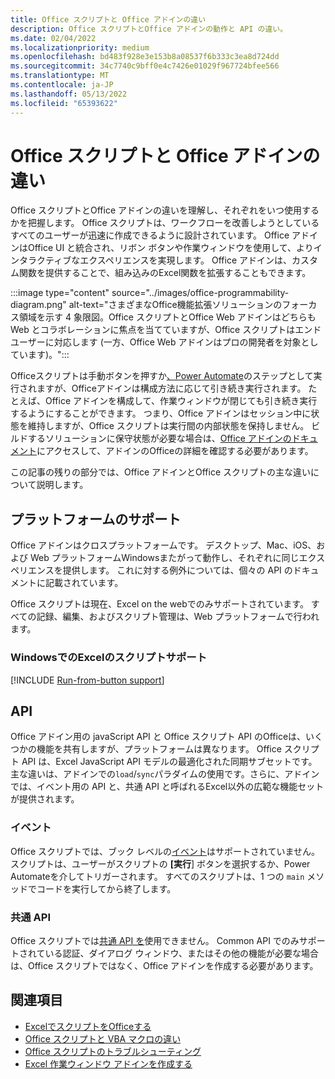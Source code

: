 ```yaml
---
title: Office スクリプトと Office アドインの違い
description: Office スクリプトとOffice アドインの動作と API の違い。
ms.date: 02/04/2022
ms.localizationpriority: medium
ms.openlocfilehash: bd483f928e3e153b8a08537f6b333c3ea8d724dd
ms.sourcegitcommit: 34c7740c9bff0e4c7426e01029f967724bfee566
ms.translationtype: MT
ms.contentlocale: ja-JP
ms.lasthandoff: 05/13/2022
ms.locfileid: "65393622"
---
```

# <a name="differences-between-office-scripts-and-office-add-ins"></a>Office スクリプトと Office アドインの違い

Office スクリプトとOffice アドインの違いを理解し、それぞれをいつ使用するかを把握します。 Office スクリプトは、ワークフローを改善しようとしているすべてのユーザーが迅速に作成できるように設計されています。 Office アドインはOffice UI と統合され、リボン ボタンや作業ウィンドウを使用して、よりインタラクティブなエクスペリエンスを実現します。 Office アドインは、カスタム関数を提供することで、組み込みのExcel関数を拡張することもできます。

:::image type="content" source="../images/office-programmability-diagram.png" alt-text="さまざまなOffice機能拡張ソリューションのフォーカス領域を示す 4 象限図。Office スクリプトとOffice Web アドインはどちらも Web とコラボレーションに焦点を当てていますが、Office スクリプトはエンド ユーザーに対応します (一方、Office Web アドインはプロの開発者を対象としています)。":::

Officeスクリプトは手動ボタンを押すか[、Power Automate](https://flow.microsoft.com/)のステップとして実行されますが、Officeアドインは構成方法に応じて引き続き実行されます。 たとえば、Office アドインを構成して、作業ウィンドウが閉じても引き続き実行するようにすることができます。 つまり、Office アドインはセッション中に状態を維持しますが、Office スクリプトは実行間の内部状態を保持しません。 ビルドするソリューションに保守状態が必要な場合は、[Office アドインのドキュメント](/office/dev/add-ins)にアクセスして、アドインのOfficeの詳細を確認する必要があります。

この記事の残りの部分では、Office アドインとOffice スクリプトの主な違いについて説明します。

## <a name="platform-support"></a>プラットフォームのサポート

Office アドインはクロスプラットフォームです。 デスクトップ、Mac、iOS、および Web プラットフォームWindowsまたがって動作し、それぞれに同じエクスペリエンスを提供します。 これに対する例外については、個々の API のドキュメントに記載されています。

Office スクリプトは現在、Excel on the webでのみサポートされています。 すべての記録、編集、およびスクリプト管理は、Web プラットフォームで行われます。

### <a name="script-support-for-excel-on-windows"></a>WindowsでのExcelのスクリプトサポート

[!INCLUDE [Run-from-button support](../includes/run-from-button-desktop-support.md)]

## <a name="apis"></a>API

Office アドイン用の javaScript API と Office スクリプト API のOfficeは、いくつかの機能を共有しますが、プラットフォームは異なります。 Office スクリプト API は、Excel JavaScript API モデルの最適化された同期サブセットです。 主な違いは、アドインでの`load`/`sync`パラダイムの使用です。さらに、アドインでは、イベント用の API と、共通 API と呼ばれるExcel以外の広範な機能セットが提供されます。

### <a name="events"></a>イベント

Office スクリプトでは、ブック レベルの[イベント](/office/dev/add-ins/excel/excel-add-ins-events)はサポートされていません。 スクリプトは、ユーザーがスクリプトの **[実行**] ボタンを選択するか、Power Automateを介してトリガーされます。 すべてのスクリプトは、1 つの `main` メソッドでコードを実行してから終了します。

### <a name="common-apis"></a>共通 API

Office スクリプトでは[共通 API を](/javascript/api/office)使用できません。 Common API でのみサポートされている認証、ダイアログ ウィンドウ、またはその他の機能が必要な場合は、Office スクリプトではなく、Office アドインを作成する必要があります。

## <a name="see-also"></a>関連項目

- [ExcelでスクリプトをOfficeする](../overview/excel.md)
- [Office スクリプトと VBA マクロの違い](vba-differences.md)
- [Office スクリプトのトラブルシューティング](../testing/troubleshooting.md)
- [Excel 作業ウィンドウ アドインを作成する](/office/dev/add-ins/quickstarts/excel-quickstart-jquery)
